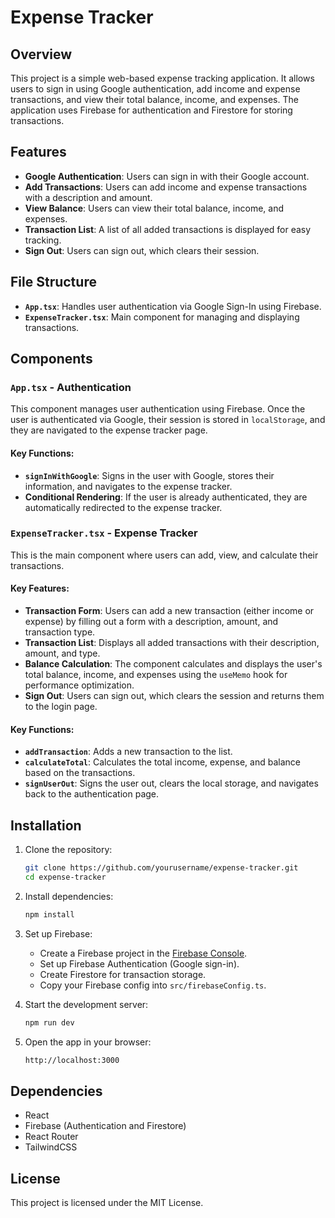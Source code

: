 # Expense Tracker

## Overview

This project is a simple web-based expense tracking application. It allows users to sign in using Google authentication, add income and expense transactions, and view their total balance, income, and expenses. The application uses Firebase for authentication and Firestore for storing transactions.

## Features

- **Google Authentication**: Users can sign in with their Google account.
- **Add Transactions**: Users can add income and expense transactions with a description and amount.
- **View Balance**: Users can view their total balance, income, and expenses.
- **Transaction List**: A list of all added transactions is displayed for easy tracking.
- **Sign Out**: Users can sign out, which clears their session.

## File Structure

- **`App.tsx`**: Handles user authentication via Google Sign-In using Firebase.
- **`ExpenseTracker.tsx`**: Main component for managing and displaying transactions.

## Components

### `App.tsx` - Authentication

This component manages user authentication using Firebase. Once the user is authenticated via Google, their session is stored in `localStorage`, and they are navigated to the expense tracker page.

#### Key Functions:

- **`signInWithGoogle`**: Signs in the user with Google, stores their information, and navigates to the expense tracker.
- **Conditional Rendering**: If the user is already authenticated, they are automatically redirected to the expense tracker.

### `ExpenseTracker.tsx` - Expense Tracker

This is the main component where users can add, view, and calculate their transactions.

#### Key Features:

- **Transaction Form**: Users can add a new transaction (either income or expense) by filling out a form with a description, amount, and transaction type.
- **Transaction List**: Displays all added transactions with their description, amount, and type.
- **Balance Calculation**: The component calculates and displays the user's total balance, income, and expenses using the `useMemo` hook for performance optimization.
- **Sign Out**: Users can sign out, which clears the session and returns them to the login page.

#### Key Functions:

- **`addTransaction`**: Adds a new transaction to the list.
- **`calculateTotal`**: Calculates the total income, expense, and balance based on the transactions.
- **`signUserOut`**: Signs the user out, clears the local storage, and navigates back to the authentication page.

## Installation

1. Clone the repository:

   ```bash
   git clone https://github.com/yourusername/expense-tracker.git
   cd expense-tracker
   ```

2. Install dependencies:

   ```bash
   npm install
   ```

3. Set up Firebase:

   - Create a Firebase project in the [Firebase Console](https://console.firebase.google.com/).
   - Set up Firebase Authentication (Google sign-in).
   - Create Firestore for transaction storage.
   - Copy your Firebase config into `src/firebaseConfig.ts`.

4. Start the development server:

   ```bash
   npm run dev
   ```

5. Open the app in your browser:
   ```bash
   http://localhost:3000
   ```

## Dependencies

- React
- Firebase (Authentication and Firestore)
- React Router
- TailwindCSS

## License

This project is licensed under the MIT License.
